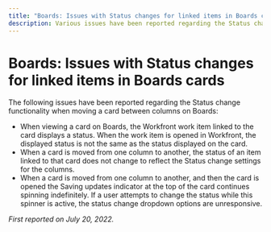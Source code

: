 ```yaml
---
title: "Boards: Issues with Status changes for linked items in Boards cards"
description: Various issues have been reported regarding the Status change functionality when moving a card between columns on Boards.
---
```


# Boards: Issues with Status changes for linked items in Boards cards

The following issues have been reported regarding the Status change functionality when moving a card between columns on Boards:

* When viewing a card on Boards, the Workfront work item linked to the card displays a status. When the work item is opened in Workfront, the displayed status is not the same as the status displayed on the card.
* When a card is moved from one column to another, the status of an item linked to that card does not change to reflect the Status change settings for the columns.
* When a card is moved from one column to another, and then the card is opened the Saving updates indicator at the top of the card continues spinning indefinitely. If a user attempts to change the status while this spinner is active, the status change dropdown options are unresponsive.

_First reported on July 20, 2022._

